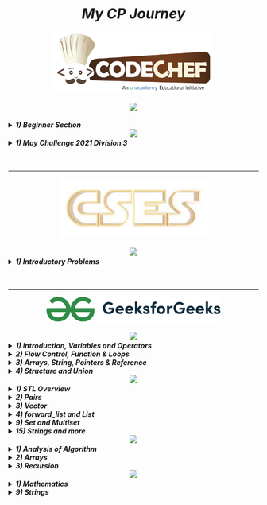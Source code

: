 <!-- Heading -->
<h1 align="center"><em><strong>My CP Journey</em></strong></h1>

<!--Codechef Logo  -->
<div align="center">
<img src=
"images/codechef.png" alt="Codechef logo" width="320px">
</div>
<br>

<!-- Practice Section -->
<div align="center">
<img src="https://img.shields.io/badge/Codechef-Practice-blue" height="30px">
</div>

<br>
<!-- Beginner Section -->
<details>
<summary><em><strong>1) Beginner Section</strong></em></summary>
<br>

|No|Problem Name|Source Code|
|--|------------|-----------|  
| 1 | [Pooja would like to withdraw X $US from an ATM. The cash machine will only accept the transaction if X is a multiple of 5, and Pooja's account balance has enough cash to perform the withdrawal transaction (including bank charges). For each successful withdrawal the bank charges 0.50 $US. Calculate Pooja's account balance after an attempted transaction.](https://www.codechef.com/problems/HS08TEST)| [C++ Code](https://github.com/IamBikramPurkait/My-CP-Journey/blob/main/Codechef/Beginner/atm.cpp)|
| 2 | [The purpose of this problem is to verify whether the method you are using to read input data is sufficiently fast to handle problems branded with the enormous Input/Output warning. You are expected to be able to process at least 2.5MB of input data per second at runtime.](https://www.codechef.com/problems/INTEST)| [C++ Code](https://github.com/IamBikramPurkait/My-CP-Journey/blob/main/Codechef/Beginner/enourmous_input_test.cpp)|
| 3 | [Two integers A and B are the inputs. Write a program to find GCD and LCM of A and B.](https://www.codechef.com/problems/FLOW016)| [C++ Code](https://github.com/IamBikramPurkait/My-CP-Journey/blob/main/Codechef/Beginner/gcd_lcm.cpp)|
| 4 | [Three numbers A, B and C are the inputs. Write a program to find second largest among them.](https://www.codechef.com/problems/FLOW017)| [C++ Code](https://github.com/IamBikramPurkait/My-CP-Journey/blob/main/Codechef/Beginner/second_largest.cpp)|
| 5 | [You are asked to calculate factorials of some small positive integers.](https://www.codechef.com/problems/FCTRL2)| [C++ Code](https://github.com/IamBikramPurkait/My-CP-Journey/blob/main/Codechef/Beginner/small_factorials.cpp)|
| 6 | [If Give an integer N . Write a program to obtain the sum of the first and last digits of this number.](https://www.codechef.com/problems/FLOW004)| [C++ Code](https://github.com/IamBikramPurkait/My-CP-Journey/blob/main/Codechef/Beginner/sum_of_first_and_last_digit.cpp)|
| 7 | [Kattapa, as you all know was one of the greatest warriors of his time. The kingdom of Maahishmati had never lost a battle under him (as army-chief), and the reason for that was their really powerful army, also called as Mahasena.Kattapa was known to be a very superstitious person. He believed that a soldier is "lucky" if the soldier is holding an even number of weapons, and "unlucky" otherwise. He considered the army as "READY FOR BATTLE" if the count of "lucky" soldiers is strictly greater than the count of "unlucky" soldiers, and "NOT READY" otherwise.Given the number of weapons each soldier is holding, your task is to determine whether the army formed by all these soldiers is "READY FOR BATTLE" or "NOT READY".](https://www.codechef.com/problems/AMR15A)| [C++ Code](https://github.com/IamBikramPurkait/My-CP-Journey/blob/main/Codechef/Beginner/mahasena.cpp)|
</details>



<!-- Contest Section -->
<div align="center">
<img src="https://img.shields.io/badge/Codechef-Contest-brightgreen" height="30px">
</div>

<!-- May Challenge 2021 Division 3 -->
<details>
<summary><em><strong>1) May Challenge 2021 Division 3</strong></em></summary>
<br>

|No|Problem Name|Source Code|
|--|------------|-----------|  
| 1 | [Suppose for a unit rise in temperature, the solubility of sugar in water increases by Bg100 mL.Chef does an experiment to check how much sugar (in g) he can dissolve given that he initially has 1 liter of water at X degrees and the solubility of sugar at this temperature is Ag100 mL. Also, Chef doesn't want to lose any water so he can increase the temperature to at most 100 degrees.Assuming no loss of water takes place during the process, find the maximum amount of sugar (in g) can be dissolved in 1 liter of water under the given conditions.](https://www.codechef.com/MAY21C/problems/SOLBLTY)| [C++ Code](https://github.com/IamBikramPurkait/My-CP-Journey/blob/main/Codechef/Contest/May%20Challenge%202021%20Div%203/SOLBLTY/SOLBLTY.cpp)|
| 2 | [It's a lockdown. You’re bored in your house and are playing golf in the hallway.The hallway has N+2 tiles numbered from 0 to N+1 from left to right. There is a hole on tile number x. You hit the ball standing on tile 0. When you hit the ball, it bounces at lengths of k, i.e. the tiles covered by it are 0,k,2k,…, and so on until the ball passes tile N+1.If the ball doesn't enter the hole in the first trial, you try again but this time standing on the tile N+1. When you hit the ball, it bounces at lengths of k, i.e. the tiles covered by it are (N+1),(N+1−k),(N+1−2k),…, and so on until the ball passes tile 0.Find if the ball will enter the hole, either in its forward journey or backward journey.Note: The input and output of this problem are large, so prefer using fast input/output methods.](https://www.codechef.com/MAY21C/problems/LKDNGOLF)| [C++ Code](https://github.com/IamBikramPurkait/My-CP-Journey/blob/main/Codechef/Contest/May%20Challenge%202021%20Div%203/LKDNGOLF/LKDNGOLF.cpp)|
| 3 | [For a given N, find the number of ways to choose an integer x from the range [0,2N−1] such that x⊕(x+1)=(x+2)⊕(x+3), where ⊕ denotes the bitwise XOR operator.Since the number of valid x can be large, output it modulo 109+7.](https://www.codechef.com/MAY21C/problems/XOREQUAL)| [C++ Code](https://github.com/IamBikramPurkait/My-CP-Journey/blob/main/Codechef/Contest/May%20Challenge%202021%20Div%203/XOREQUAL/XOREQUAL.cpp)|
| 4 | [Tic-tac-toe is a game played between two players on a 3×3 grid. In a turn, a player chooses an empty cell and places their symbol on the cell. The players take alternating turns, where the player with the first turn uses the symbol X and the other player uses the symbol O. The game continues until there is a row, column, or diagonal containing three of the same symbol (X or O), and the player with that token is declared the winner. Otherwise if every cell of the grid contains a symbol and nobody won, then the game ends and it is considered a draw.](https://www.codechef.com/MAY21C/problems/TCTCTOE)| [C++ Code](https://github.com/IamBikramPurkait/My-CP-Journey/blob/main/Codechef/Contest/May%20Challenge%202021%20Div%203/TCTCTOE/TCTCTOE.cpp)|
| 5 | [Given integers N and M, find the number of ordered pairs (a,b) such that 1≤a<b≤N and ((M mod a) mod b)=((M mod b) mod a).](https://www.codechef.com/MAY21C/problems/MODEQ)| [C++ Code](https://github.com/IamBikramPurkait/My-CP-Journey/blob/main/Codechef/Contest/May%20Challenge%202021%20Div%203/MODEQ/MODEQ.cpp)|
| 6 | [Zanka finds fun in everyday simple things. One fine day he got interested in a very trivial sequence. Given a natural number k, he considers the sequence Ai=k+i2 so that the terms arek+1,k+4,k+9,k+16,…Now to make things more interesting, he considers the gcd of consecutive terms in the sequence, then takes the sum of the first 2k values. More formally, he wants to compute∑i=12kgcd(Ai,Ai+1)Denote this sum by S. Zanka wants you to print the number S for each k.](https://www.codechef.com/MAY21C/problems/ISS)| [C++ Code](https://github.com/IamBikramPurkait/My-CP-Journey/blob/main/Codechef/Contest/May%20Challenge%202021%20Div%203/ISS/ISS.cpp)|
</details>

<br>
<br>

---

<!--CSES Logo  -->
<div align="center">
<img src=
"images/cses.png" alt="cses logo" width="300px" height="120px">
</div>
<br>

<!-- Practice Section -->
<div align="center">
<img src="https://img.shields.io/badge/CSES-Practice-red" height="30px">
</div>

<!-- Introductory Problems -->
<details>
<summary><em><strong>1) Introductory Problems</strong></em></summary>
<br>

|No|Problem Name|Source Code|
|--|------------|-----------|  
| 1 | [You are given all numbers between 1,2,…,n except one. Your task is to find the missing number.](https://cses.fi/problemset/task/1083)| [C++ Code](https://github.com/IamBikramPurkait/My-CP-Journey/blob/main/CSES/Introductory%20Problems/missing_number.cpp)|
</details>


<br>
<br>

---

<!--GFG Logo  -->
<div align="center">
<img src=
"images/gfg.png" alt="GeeksforGeeks logo" width="350px">
</div>
<br>

<!-- C++ Basic Section -->
<div align="center">
<img src="https://img.shields.io/badge/C%2B%2B-Basic-blue" height="30px">
</div>

<!-- Topic - 1 -->
<details>
<summary><em><strong>1) Introduction, Variables and Operators</strong></em></summary>
<br>

|No|Problem Name|Source Code|
|--|------------|-----------|  
| 1 | [When learning a new language, we first learn to output some message. Here, we'll start with the famous Hello World message. Now, here you are given a function to complete. Don't worry about the ins and outs of functions, just add the command (cout<<"Hello World") to print Hello World.](https://practice.geeksforgeeks.org/problems/start-coding/1)| [C++ Code](https://github.com/IamBikramPurkait/My-CP-Journey/blob/main/GFG/C%2B%2B%20BASIC/1%20-%20Introduction%2C%20Variables%20and%20Operators/Start_Coding.cpp)|
| 2 | [You are familiar with producing output using C++/C. In this task, you'll be required to write three messages in three separate lines. Write Geeks for Geeks. But wait a minute!! You need to write each word of it in a separate line.](https://practice.geeksforgeeks.org/problems/the-new-line/1) | [C++ Code](https://github.com/IamBikramPurkait/My-CP-Journey/blob/main/GFG/C%2B%2B%20BASIC/1%20-%20Introduction%2C%20Variables%20and%20Operators/The_new_line.cpp) |  
| 3 | [Comments are very useful in any language to tell a user what is the task of any function or operation. The comments are neglected by the compiler, so whatever you write in the comments won't have any effect on the working of a code. In C/C++, comments can be written as mentioned below:/*This is a comment*/ //This is also a comment](https://practice.geeksforgeeks.org/problems/learn-to-comment/1) | [C++ Code](https://github.com/IamBikramPurkait/My-CP-Journey/blob/main/GFG/C%2B%2B%20BASIC/1%20-%20Introduction%2C%20Variables%20and%20Operators/learn_new_comment.cpp) | 
| 4 | [Working with Data Types is very important in the programming world. Here, we will learn to manipulate the basic data types in CPP.You will be given four different variables of different data types: a (int), b (float), c (double), l (long long), d (string). Your task is to do step-wise operations as given below:1. Divide b by c.2. Divide b by a.3. Divide c by a (cast to int).4. Add result of step 3 with l.5. Print the given string, and the 4th (0-based indexing) character of the string both separated by a space.](https://practice.geeksforgeeks.org/problems/data-types/1) | [C++ Code](https://github.com/IamBikramPurkait/My-CP-Journey/blob/main/GFG/C%2B%2B%20BASIC/1%20-%20Introduction%2C%20Variables%20and%20Operators/datatypes.cpp) | 
| 5 | [There are times when your answer is a floating point that contains undesired amount of digits after decimal. Here, we'll learn how to get a precise answer out of a floating number. You are given two floating numbers a and b. You need to output a/b and decimal precision of a/b upto 3 places after the decimal point.Note: You may use setprecision and fixed.](https://practice.geeksforgeeks.org/problems/learning-to-be-precise/1) | [C++ Code](https://github.com/IamBikramPurkait/My-CP-Journey/blob/main/GFG/C%2B%2B%20BASIC/1%20-%20Introduction%2C%20Variables%20and%20Operators/learning_to_be_precise.cpp) | 
| 6 | [Macro is one of the most important part of CPP preprocessors. It allows us to define variables and functions and it basically works by substituting the value or function during the preprocessing stage of code conversion(High level to Low level). So, let's dive into preprocessors!You are given two inputs: a(integer),and b(integer). You need to print a * b .](https://practice.geeksforgeeks.org/problems/learning-macros/1) | [C++ Code](https://github.com/IamBikramPurkait/My-CP-Journey/blob/main/GFG/C%2B%2B%20BASIC/1%20-%20Introduction%2C%20Variables%20and%20Operators/learning_macros.cpp) | 
| 7 | [Given two numbers a and b, you need to swap their values so a holds the value of b and b holds the value of a.](https://practice.geeksforgeeks.org/problems/swap-the-numbers/0/?track=cip-intro-var-operators&batchId=238) | [C++ Code](https://github.com/IamBikramPurkait/My-CP-Journey/blob/main/GFG/C%2B%2B%20BASIC/1%20-%20Introduction%2C%20Variables%20and%20Operators/swap_the_numbers.cpp) | 
| 8 | [Given a double value d, typecast it to an integer value.](https://practice.geeksforgeeks.org/problems/type-conversion/0/?track=cip-intro-var-operators&batchId=238) | [C++ Code](https://github.com/IamBikramPurkait/My-CP-Journey/blob/main/GFG/C%2B%2B%20BASIC/1%20-%20Introduction%2C%20Variables%20and%20Operators/type_conversion.cpp) | 
| 9 | [Given a variable value  return the size of the variable. It can be of any data type like int, float, char, double, etc.](https://practice.geeksforgeeks.org/problems/315289330d2c89ab5d2430c9f2434a8b9ae13ab0/0/?track=cip-intro-var-operators&batchId=238) | [C++ Code](https://github.com/IamBikramPurkait/My-CP-Journey/blob/main/GFG/C%2B%2B%20BASIC/1%20-%20Introduction%2C%20Variables%20and%20Operators/return_size.cpp) | 
| 10 | [Given 2 integers a and b. Find the value of a/b, where b is not equal to zero. After computation the answer should be in double format with precised value.](https://practice.geeksforgeeks.org/problems/db4b6dd5adab4810359001fffaf0fdc2587cf060/0/?track=cip-intro-var-operators&batchId=238) | [C++ Code](https://github.com/IamBikramPurkait/My-CP-Journey/blob/main/GFG/C%2B%2B%20BASIC/1%20-%20Introduction%2C%20Variables%20and%20Operators/compute_abyb.cpp) | 
| 11 | [You are given a function utility() which prints count  every time it is called. The function will be called by the driver's code n times.](https://practice.geeksforgeeks.org/problems/de776bf8c9c130169a8d66c890dbf145db364586/0/?track=cip-intro-var-operators&batchId=238) | [C++ Code](https://github.com/IamBikramPurkait/My-CP-Journey/blob/main/GFG/C%2B%2B%20BASIC/1%20-%20Introduction%2C%20Variables%20and%20Operators/kth_call.cpp) | 
| 12 | [You just have to initialize a global variable g having int type and value as 10.You are given with complete functions getter() and setter(int x) for the variable g. getter() will return the value of g and setter(x) will set the value of g as x. Functions will be called by the driver's code, it will set the value of g as 10 and will print the value through getter().](https://practice.geeksforgeeks.org/problems/b43c84131f1f6af6b54f470d3f925a2f5976f68e/0/?track=cip-intro-var-operators&batchId=238) | [C++ Code](https://github.com/IamBikramPurkait/My-CP-Journey/blob/main/GFG/C%2B%2B%20BASIC/1%20-%20Introduction%2C%20Variables%20and%20Operators/global_variable.cpp) | 
| 13 | [Recommended to solve it after completing Function track.Given 2 numeric values a and b, they can be of any datatype like int, long, double, etc. Find the value of (a + b). After computation the answer will have the data type as a and b.](https://practice.geeksforgeeks.org/problems/a4de51c3f1ec770de022d909165358dee30fe64e/0/?track=cip-intro-var-operators&batchId=238) | [C++ Code](https://github.com/IamBikramPurkait/My-CP-Journey/blob/main/GFG/C%2B%2B%20BASIC/1%20-%20Introduction%2C%20Variables%20and%20Operators/add_auto_keyword.cpp) | 
| 14 | [Given one variable a, it can be of any datatype like int, long, double, etc. You have been given a fun() function with variable 'a' as parameter. You have to print its type id name.](https://practice.geeksforgeeks.org/problems/c0a681a2f4f9d06ed164a38cf736ccbc84fff983/0/?track=cip-intro-var-operators&batchId=238) | [C++ Code](https://github.com/IamBikramPurkait/My-CP-Journey/blob/main/GFG/C%2B%2B%20BASIC/1%20-%20Introduction%2C%20Variables%20and%20Operators/type_inference.cpp) | 
| 15 | [Given an integer, you need to input it. The integer will then be printed after adding 10.](https://practice.geeksforgeeks.org/problems/input-integer/0/?track=cip-intro-var-operators&batchId=238) | [C++ Code](https://github.com/IamBikramPurkait/My-CP-Journey/blob/main/GFG/C%2B%2B%20BASIC/1%20-%20Introduction%2C%20Variables%20and%20Operators/input_integer.cpp) | 
| 16 | [Given two inputs that are store in variables a and b, you need to print a and b in a single line with a space separating them.](https://practice.geeksforgeeks.org/problems/print-with-space/0/?track=cip-intro-var-operators&batchId=238) | [C++ Code](https://github.com/IamBikramPurkait/My-CP-Journey/blob/main/GFG/C%2B%2B%20BASIC/1%20-%20Introduction%2C%20Variables%20and%20Operators/print_with_space.cpp) | 
| 17 | [You are given a print() function that should output one statement as "GeeksForGeeks". The statement should be with double quotes as shown.](https://practice.geeksforgeeks.org/problems/ac2a004501fccf140263abb898908d25ae64c078/0/?track=cip-intro-var-operators&batchId=238) | [C++ Code](https://github.com/IamBikramPurkait/My-CP-Journey/blob/main/GFG/C%2B%2B%20BASIC/1%20-%20Introduction%2C%20Variables%20and%20Operators/print_gfg.cpp) | 
| 18 | [You are given a utility() function with a as parameter which is of bool type. Complete the function and print actual boolean value, i.e., true or false.](https://practice.geeksforgeeks.org/problems/c86369dd566ed0637679f33bfd506b375e85e369/0/?track=cip-intro-var-operators&batchId=238) | [C++ Code](https://github.com/IamBikramPurkait/My-CP-Journey/blob/main/GFG/C%2B%2B%20BASIC/1%20-%20Introduction%2C%20Variables%20and%20Operators/print_boolean_value.cpp) | 
| 19 | [You are given a decTohex() function with number a as parameter. Complete the function and print hexadecimal value of 'a'.](https://practice.geeksforgeeks.org/problems/convert-to-hexadecimal/0/?track=cip-intro-var-operators&batchId=238) | [C++ Code](https://github.com/IamBikramPurkait/My-CP-Journey/blob/main/GFG/C%2B%2B%20BASIC/1%20-%20Introduction%2C%20Variables%20and%20Operators/convert_to_hexadecimal.cpp) | 
| 20 | [There are times when your answer is a double data type and you want to show the same in scientific format. Here, we have to get a scientific format answer out of a double data type. You are given one number a. You need to output its sceintific format upto 4 precision.](https://practice.geeksforgeeks.org/problems/7ba8f524809a4015ac654d98aa0cb22ef8d27098/0/?track=cip-intro-var-operators&batchId=238) | [C++ Code](https://github.com/IamBikramPurkait/My-CP-Journey/blob/main/GFG/C%2B%2B%20BASIC/1%20-%20Introduction%2C%20Variables%20and%20Operators/scientific_format.cpp) | 
| 21 | [You are given two integer variables x and y. You need to perform the following operations:p = x+y : Additionq = x-y : Subtractionr = x*y :Multiplications = x/y : Float Divisiont = x//y : Int Divisionu = x%y : Modulov = x**y : Power](https://practice.geeksforgeeks.org/problems/arithmetic-operators/0/?track=cip-intro-var-operators&batchId=238) | [C++ Code](https://practice.geeksforgeeks.org/problems/arithmetic-operators/0/?track=cip-intro-var-operators&batchId=238) | 
| 22 | [Given an integer N find the sum of the first N natural number.](https://practice.geeksforgeeks.org/problems/sum-of-n-number/0/?track=cip-intro-var-operators&batchId=238) | [C++ Code](https://github.com/IamBikramPurkait/My-CP-Journey/blob/main/GFG/C%2B%2B%20BASIC/1%20-%20Introduction%2C%20Variables%20and%20Operators/sum_of_n_numbers.cpp) | 
| 23 | [Given two positive integers a and b. Your task is to perform right shift bitwise operation on it as given below:Do a>>b.](https://practice.geeksforgeeks.org/problems/bitwise-right-shift/0/?track=cip-intro-var-operators&batchId=238) | [C++ Code](https://github.com/IamBikramPurkait/My-CP-Journey/blob/main/GFG/C%2B%2B%20BASIC/1%20-%20Introduction%2C%20Variables%20and%20Operators/bitwise_right_shift.cpp) | 
| 24 | [Given an integer N. Write a program to find last digit of the number.](https://practice.geeksforgeeks.org/problems/last-digit-of-a-number/0/?track=cip-intro-var-operators&batchId=238) | [C++ Code](https://github.com/IamBikramPurkait/My-CP-Journey/blob/main/GFG/C%2B%2B%20BASIC/1%20-%20Introduction%2C%20Variables%20and%20Operators/last_digit_of_a_number.cpp) | 
| 25 | [Given three integer, a,d and n. Where a is the first term, d is the common difference of an A.P.  Calculate the nth term of A.P.  The nth term is given by an = a + (n-1)d](https://practice.geeksforgeeks.org/problems/ap-term/0/?track=cip-intro-var-operators&batchId=238) | [C++ Code](https://github.com/IamBikramPurkait/My-CP-Journey/blob/main/GFG/C%2B%2B%20BASIC/1%20-%20Introduction%2C%20Variables%20and%20Operators/AP_term.cpp) | 
</details>


<!-- Topic - 2 -->
<details>
<summary><em><strong>2) Flow Control, Function & Loops</em></strong></summary>
<br>

|No|Problem Name|Source Code|
|--|-----------|-----------|  
| 1 | [Given an integer N. Your task is to check if the integer is greater than, less than or equal to 5.If the integer is greater than 5, then print "Greater than 5" (without quotes).If the integer is less than 5, then print "Less than 5".If the integer is equal to 5, then print "Equal to 5".](https://practice.geeksforgeeks.org/problems/c-if-else-decision-making4138/1)| [C++ Code](https://github.com/IamBikramPurkait/My-CP-Journey/blob/main/GFG/C%2B%2B%20BASIC/2%20-%20%20Flow%20Control%2C%20Function%20%26%20Loops/if_else.cpp)|
| 2 | [For an input year N, find whether the year is a leap or not. ](https://practice.geeksforgeeks.org/problems/leap-year0943/1)| [C++ Code](https://github.com/IamBikramPurkait/My-CP-Journey/blob/main/GFG/C%2B%2B%20BASIC/2%20-%20%20Flow%20Control%2C%20Function%20%26%20Loops/leapyear.cpp)|
| 3 | [Given a number, you have to use switch statement to print "One" (without quotes) if the given number is equal to 1 else print "Not One"(without quotes).](https://practice.geeksforgeeks.org/problems/switch-statement/0/?track=cip-flow-function-loop&batchId=238)| [C++ Code](https://github.com/IamBikramPurkait/My-CP-Journey/blob/main/GFG/C%2B%2B%20BASIC/2%20-%20%20Flow%20Control%2C%20Function%20%26%20Loops/switch_statement.cpp)|
| 4 | [Given a number, represents number of apples in a bag. You and your friend are playing a game. Both of you are picking one apple turn wise from the bag. It is given that first attempt is always by you. The person picking the last apple will be the winner. Find out the winner if the quantity of apples is given to you as a number.If you will win: Print "You" (without quotes)If your friend will win: Print "Friend" (without quotes)](https://practice.geeksforgeeks.org/problems/even-odd-game/0/?track=cip-flow-function-loop&batchId=238)| [C++ Code](https://github.com/IamBikramPurkait/My-CP-Journey/blob/main/GFG/C%2B%2B%20BASIC/2%20-%20%20Flow%20Control%2C%20Function%20%26%20Loops/even_odd_game.cpp)|
| 5 | [Given 3 numbers A, B and C. Find the greatest number among them.](https://practice.geeksforgeeks.org/problems/greatest-of-three-numbers2520/1)| [C++ Code](https://github.com/IamBikramPurkait/My-CP-Journey/blob/main/GFG/C%2B%2B%20BASIC/2%20-%20%20Flow%20Control%2C%20Function%20%26%20Loops/greatest_of_three_numbers.cpp)|
| 6 | [Given two numbers a and b; you need to perform basic mathematical operation on them. You will be provided an integer named as operator.If operator equals to 1 add a and b, then print the result.If operator equals to 2 subtract b from a, then print the result.If operator equals to 3 multiply a and b, then print the result.If operator equals to any another number, print "Invalid Input"(without quotes).](https://practice.geeksforgeeks.org/problems/calculator/0/?track=cip-flow-function-loop&batchId=238)| [C++ Code](https://github.com/IamBikramPurkait/My-CP-Journey/blob/main/GFG/C%2B%2B%20BASIC/2%20-%20%20Flow%20Control%2C%20Function%20%26%20Loops/calculator.cpp)|
| 7 | [You are given a number n. You need to find nth Fibonacci number.F(n)=F(n-1)+F(n-2); where F(1)=1 and F(2)=1](https://practice.geeksforgeeks.org/problems/fibonacci-using-recursion/0/?track=cip-flow-function-loop&batchId=238)| [C++ Code](https://github.com/IamBikramPurkait/My-CP-Journey/blob/main/GFG/C%2B%2B%20BASIC/2%20-%20%20Flow%20Control%2C%20Function%20%26%20Loops/fibbonacci_using_recursion.cpp)|
| 8 | [You have to find exact volume of some objects just by knowing the some of their dimensions. Here we will find volume of a cube and a rectangular box by completing the given functions.](https://practice.geeksforgeeks.org/problems/1dc3a6ff68b90b33383d1d91e255b7a171eab092/0/?track=cip-flow-function-loop&batchId=238)| [C++ Code](https://github.com/IamBikramPurkait/My-CP-Journey/blob/main/GFG/C%2B%2B%20BASIC/2%20-%20%20Flow%20Control%2C%20Function%20%26%20Loops/find_volume.cpp)|
| 9 | [You have to generate a single sum() function which can take two, three or four parameters and will return sum of all the numbers. Suppose if we are given with 2 integer values a and b we have to return (a+b), if given 3 integer values a, b and c we have to return (a+b+c) and similarly for 4 numeric values (a+b+c+d). Function call will be like this:If 2 integers : sum(a, b);If 3 integers : sum(a, b, c);If 4 integers : sum(a, b, c, d); ](https://practice.geeksforgeeks.org/problems/1629703dd82d0d2898f59a1d467238a94929f620/0/?track=cip-flow-function-loop&batchId=238)| [C++ Code](https://github.com/IamBikramPurkait/My-CP-Journey/blob/main/GFG/C%2B%2B%20BASIC/2%20-%20%20Flow%20Control%2C%20Function%20%26%20Loops/sum_default_arguments.cpp)|
| 10 | [Given a number N, find the first digit of the number.](https://practice.geeksforgeeks.org/problems/first-digit-of-a-number/0/?track=cip-flow-function-loop&batchId=238)| [C++ Code](https://github.com/IamBikramPurkait/My-CP-Journey/blob/main/GFG/C%2B%2B%20BASIC/2%20-%20%20Flow%20Control%2C%20Function%20%26%20Loops/first_digit_of_number.cpp)|
| 11 | [Given a number N find the prime factorization of the number.](https://practice.geeksforgeeks.org/problems/prime-factorization/0/?track=cip-flow-function-loop&batchId=238)| [C++ Code](https://github.com/IamBikramPurkait/My-CP-Journey/blob/main/GFG/C%2B%2B%20BASIC/2%20-%20%20Flow%20Control%2C%20Function%20%26%20Loops/prime_factorization.cpp)|
| 12 | [Given a positive integer, N. Find the factorial of N.](https://practice.geeksforgeeks.org/problems/factorial5739/1)| [C++ Code](https://github.com/IamBikramPurkait/My-CP-Journey/blob/main/GFG/C%2B%2B%20BASIC/2%20-%20%20Flow%20Control%2C%20Function%20%26%20Loops/factorial.cpp)|
| 13 | [You are given a String S, you need to print its characters at even indices(index starts at 0).](https://practice.geeksforgeeks.org/problems/for-loop-2/0/?track=cip-flow-function-loop&batchId=238)| [C++ Code](https://github.com/IamBikramPurkait/My-CP-Journey/blob/main/GFG/C%2B%2B%20BASIC/2%20-%20%20Flow%20Control%2C%20Function%20%26%20Loops/forloop_2.cpp)|
| 14 | [What do you do when you need to execute certain statements more than once? You put them in a loop. Loops are very powerful. Majority of coding questions need loops to work. You can't even input testcases without loops!Here, we will use for loop and check if the given number n is prime or not.Note: A number is prime if it's divisible by itself and 1. Also, 1 is not prime.](https://practice.geeksforgeeks.org/problems/for-loop-primechecl/1)| [C++ Code](https://github.com/IamBikramPurkait/My-CP-Journey/blob/main/GFG/C%2B%2B%20BASIC/2%20-%20%20Flow%20Control%2C%20Function%20%26%20Loops/forloop_prime_check.cpp)|
| 15 | [While loop is another loop like for loop but unlike for loop it only checks for one condition.Here, we will use while loop and print a number n's table in reverse order.](https://practice.geeksforgeeks.org/problems/while-loop-printtable/1)| [C++ Code](https://github.com/IamBikramPurkait/My-CP-Journey/blob/main/GFG/C%2B%2B%20BASIC/2%20-%20%20Flow%20Control%2C%20Function%20%26%20Loops/while_loop_print_table.cpp)|
| 16 | [Given two number n1 and n2, n1 > n2. Find the differences between mathematical tables of n1 and n2.](https://practice.geeksforgeeks.org/problems/table-difference/0/?track=cip-flow-function-loop&batchId=238)| [C++ Code](https://github.com/IamBikramPurkait/My-CP-Journey/blob/main/GFG/C%2B%2B%20BASIC/2%20-%20%20Flow%20Control%2C%20Function%20%26%20Loops/table_difference.cpp)|
| 17 | [Given a number N. Count the number of digits in N which evenly divides N.](https://practice.geeksforgeeks.org/problems/count-digits/0)| [C++ Code](https://github.com/IamBikramPurkait/My-CP-Journey/blob/main/GFG/C%2B%2B%20BASIC/2%20-%20%20Flow%20Control%2C%20Function%20%26%20Loops/count_digits.cpp)|
| 18 | [Given an integer s. Write a program to print the Right angle triangle wall. The length of perpendicular and base is s.](https://practice.geeksforgeeks.org/problems/right-angle-triangle-1605685807/0/?track=cip-flow-function-loop&batchId=238)| [C++ Code](https://github.com/IamBikramPurkait/My-CP-Journey/blob/main/GFG/C%2B%2B%20BASIC/2%20-%20%20Flow%20Control%2C%20Function%20%26%20Loops/right_angle_triangle.cpp)|
| 19 | [Given an integer N. Write a program to print all the divisors of N.](https://practice.geeksforgeeks.org/problems/divisor/0/?track=cip-flow-function-loop&batchId=238)| [C++ Code](https://github.com/IamBikramPurkait/My-CP-Journey/blob/main/GFG/C%2B%2B%20BASIC/2%20-%20%20Flow%20Control%2C%20Function%20%26%20Loops/divisor.cpp)|
| 20 | [Given an integer n check if n is prime or not.A prime number is a number that is divisible by 1 and itself only.](https://practice.geeksforgeeks.org/problems/check-prime/0/?track=cip-flow-function-loop&batchId=238)| [C++ Code](https://github.com/IamBikramPurkait/My-CP-Journey/blob/main/GFG/C%2B%2B%20BASIC/2%20-%20%20Flow%20Control%2C%20Function%20%26%20Loops/check_prime.cpp)|
| 21 | [Given an integer n. Write a program to find the prime number next to n.](https://www.geeksforgeeks.org/program-to-find-the-next-prime-number/)| [C++ Code](https://github.com/IamBikramPurkait/My-CP-Journey/blob/main/GFG/C%2B%2B%20BASIC/2%20-%20%20Flow%20Control%2C%20Function%20%26%20Loops/next_prime_number.cpp)|
| 22 | [Given two numbers A and B. The task is to find the GCD of  A and B.The GCD of two numbers is the largest number that can divide both A and B perfectly.](https://practice.geeksforgeeks.org/problems/gcd/0/?track=cip-flow-function-loop&batchId=238)| [C++ Code](https://github.com/IamBikramPurkait/My-CP-Journey/blob/main/GFG/C%2B%2B%20BASIC/2%20-%20%20Flow%20Control%2C%20Function%20%26%20Loops/gcd.cpp)|
| 23 | [Given two numbers a and b. The task is to find out their LCM.](https://practice.geeksforgeeks.org/problems/lcm/0/?track=cip-flow-function-loop&batchId=238)| [C++ Code](https://github.com/IamBikramPurkait/My-CP-Journey/blob/main/GFG/C%2B%2B%20BASIC/2%20-%20%20Flow%20Control%2C%20Function%20%26%20Loops/lcm.cpp)|
</details>


<!-- Topic - 3 -->
<details>
<summary><em><strong>3) Arrays, String, Pointers & Reference</em></strong></summary>
<br>

|No|Problem Name|Source Code|
|--|------------|-----------|  
| 1 | [You are given an array that contains integers. You need to print the elements of the array with in reverse order with a space between them.](https://practice.geeksforgeeks.org/problems/array-traversal-reverse/1/?track=cip-array-string-pointer-reference&batchId=238)| [C++ Code](https://github.com/IamBikramPurkait/My-CP-Journey/blob/main/GFG/C%2B%2B%20BASIC/3%20-%20%20Arrays%2C%20String%2C%20Pointers%20%26%20Reference/array_traversal_reverse.cpp)|
| 2 | [Given an integer array arr of size n, you need to sum the elements of arr.](https://practice.geeksforgeeks.org/problems/sum-of-array-elements2502/1)| [C++ Code](https://github.com/IamBikramPurkait/My-CP-Journey/blob/main/GFG/C%2B%2B%20BASIC/3%20-%20%20Arrays%2C%20String%2C%20Pointers%20%26%20Reference/sum_all_array_elements.cpp)|
| 3 | [Given an array A[] of N elements. The task is to count number of even and odd elements in the array.](https://practice.geeksforgeeks.org/problems/count-odd-even/1)| [C++ Code](https://github.com/IamBikramPurkait/My-CP-Journey/blob/main/GFG/C%2B%2B%20BASIC/3%20-%20%20Arrays%2C%20String%2C%20Pointers%20%26%20Reference/count_odd_even.cpp)|
| 4 | [Insertion is a basic but frequently used operation. Arrays in most languages cannnot be dynamically shrinked or expanded. Here, we will work with such arrays and try to insert an element at some index.You are given an array arr(0-based index). The size of the array is given by sizeOfArray. You need to insert an element at given index and print the modified array.](https://practice.geeksforgeeks.org/problems/array-insert-at-index/0/?track=cip-array-string-pointer-reference&batchId=238)| [C++ Code](https://github.com/IamBikramPurkait/My-CP-Journey/blob/main/GFG/C%2B%2B%20BASIC/3%20-%20%20Arrays%2C%20String%2C%20Pointers%20%26%20Reference/array_insert_at_index.cpp)|
| 5 | [You are given an array that contains integers. You need to decrement each element of the array by 1 and return the array.](https://practice.geeksforgeeks.org/problems/decrement-array-values/0/?track=cip-array-string-pointer-reference&batchId=238)| [C++ Code](https://github.com/IamBikramPurkait/My-CP-Journey/blob/main/GFG/C%2B%2B%20BASIC/3%20-%20%20Arrays%2C%20String%2C%20Pointers%20%26%20Reference/decrement_array_values.cpp)|
| 6 | [Given an array arr[] of size N, check if it is sorted in non-decreasing order or not. ](https://practice.geeksforgeeks.org/problems/check-if-an-array-is-sorted0701/0/?track=cip-array-string-pointer-reference&batchId=238)| [C++ Code](https://github.com/IamBikramPurkait/My-CP-Journey/blob/main/GFG/C%2B%2B%20BASIC/3%20-%20%20Arrays%2C%20String%2C%20Pointers%20%26%20Reference/check_if_array_is_sorted.cpp)|
| 7 | [Given an array of size N consisting of only 0's and 1's. The array is sorted in such a manner that all the 1's are placed first and then they are followed by all the 0's. Find the count of all the 0's.](https://practice.geeksforgeeks.org/problems/count-the-zeros2550/0/?track=cip-array-string-pointer-reference&batchId=238)| [C++ Code](https://github.com/IamBikramPurkait/My-CP-Journey/blob/main/GFG/C%2B%2B%20BASIC/3%20-%20%20Arrays%2C%20String%2C%20Pointers%20%26%20Reference/count_the_zeros.cpp)|
| 8 | [Given an array a[], find the size of the array.](https://practice.geeksforgeeks.org/problems/size-of-an-array/0/?track=cip-array-string-pointer-reference&batchId=238)| [C++ Code](https://github.com/IamBikramPurkait/My-CP-Journey/blob/main/GFG/C%2B%2B%20BASIC/3%20-%20%20Arrays%2C%20String%2C%20Pointers%20%26%20Reference/size_of_an_array.cpp)|
| 9 | [Insertion is a basic but frequently used operation. Arrays in most languages cannnot be dynamically shrinked or expanded. Here, we will work with such arrays and try to insert an element at some index.You are given an array arr(0-based index). The size of the array is given by sizeOfArray. You need to insert an element at given index and print the modified array.](https://practice.geeksforgeeks.org/problems/array-insert-at-index/0/?track=cip-array-string-pointer-reference&batchId=238)| [C++ Code](https://github.com/IamBikramPurkait/My-CP-Journey/blob/main/GFG/C%2B%2B%20BASIC/3%20-%20%20Arrays%2C%20String%2C%20Pointers%20%26%20Reference/array_insert_at_index.cpp)|
| 10 | [You are given an array that contains integers. You need to decrement each element of the array by 1 and return the array.](https://practice.geeksforgeeks.org/problems/decrement-array-values/0/?track=cip-array-string-pointer-reference&batchId=238)| [C++ Code](https://github.com/IamBikramPurkait/My-CP-Journey/blob/main/GFG/C%2B%2B%20BASIC/3%20-%20%20Arrays%2C%20String%2C%20Pointers%20%26%20Reference/decrement_array_values.cpp)|
| 11 | [Given an array arr[] of size N of positive integers which may have duplicates. The task is to find the maximum and second maximum from the array, and both of them should be distinct, so If no second max exists, then the second max will be -1.](https://www.geeksforgeeks.org/find-second-largest-element-array/)| [C++ Code](https://www.geeksforgeeks.org/find-second-largest-element-array/)|
| 12 | [Given an integer array and another integer element. The task is to find if the given element is present in array or not.](https://practice.geeksforgeeks.org/problems/search-an-element-in-an-array-1587115621/0/?track=cip-array-string-pointer-reference&batchId=238)| [C++ Code](https://github.com/IamBikramPurkait/My-CP-Journey/blob/main/GFG/C%2B%2B%20BASIC/3%20-%20%20Arrays%2C%20String%2C%20Pointers%20%26%20Reference/search_of_an_element_in_an_array.cpp)|
| 13 | [This Module is all about pointers and how they can be cleverly employed to solve typical CPP problems.Given two integers A and B. The task is to swap two numbers. Swapping here means to interchange the values of A and B.](https://practice.geeksforgeeks.org/problems/magic-in-cpp/1)| [C++ Code](https://github.com/IamBikramPurkait/My-CP-Journey/blob/main/GFG/C%2B%2B%20BASIC/3%20-%20%20Arrays%2C%20String%2C%20Pointers%20%26%20Reference/magic_in_cpp.cpp)|
| 14 | [Given a variable 'a', the task is to make a function updateVar() which will increment the value of the variable by 10. The function should not return anything.](https://practice.geeksforgeeks.org/problems/incrementing-a-variable/0/?track=cip-array-string-pointer-reference&batchId=238)| [C++ Code](https://github.com/IamBikramPurkait/My-CP-Journey/blob/main/GFG/C%2B%2B%20BASIC/3%20-%20%20Arrays%2C%20String%2C%20Pointers%20%26%20Reference/increment_a_variable.cpp)|
| 15 | [Given a variable 'a', we will print the variable through its address.](https://practice.geeksforgeeks.org/problems/address-operator/0/?track=cip-array-string-pointer-reference&batchId=238)| [C++ Code](https://github.com/IamBikramPurkait/My-CP-Journey/blob/main/GFG/C%2B%2B%20BASIC/3%20-%20%20Arrays%2C%20String%2C%20Pointers%20%26%20Reference/address_operator.cpp)|
| 16 | [Rahul loves to play with numbers, he challenges his friend Ankush with a problem related to numbers in which he has to first reverse the order of two digits and then swap them. Let us take the two digits as a and b.](https://practice.geeksforgeeks.org/problems/c-call-by-reference/1)| [C++ Code](https://github.com/IamBikramPurkait/My-CP-Journey/blob/main/GFG/C%2B%2B%20BASIC/3%20-%20%20Arrays%2C%20String%2C%20Pointers%20%26%20Reference/c%2B%2B_call_by_reference.cpp)|
| 17 | [You are given a string s. You need to find the length of the string.](https://practice.geeksforgeeks.org/problems/length-of-string/0/?track=cip-array-string-pointer-reference&batchId=238)| [C++ Code](https://github.com/IamBikramPurkait/My-CP-Journey/blob/main/GFG/C%2B%2B%20BASIC/3%20-%20%20Arrays%2C%20String%2C%20Pointers%20%26%20Reference/length_of_a_string.cpp)|
| 18 | [Your task is to implement the function strstr. The function takes two strings as arguments (s,x) and  locates the occurrence of the string x in the string s. The function returns and integer denoting the first occurrence of the string x in s (0 based indexing).](https://practice.geeksforgeeks.org/problems/implement-strstr/1)| [C++ Code](https://github.com/IamBikramPurkait/My-CP-Journey/blob/main/GFG/C%2B%2B%20BASIC/3%20-%20%20Arrays%2C%20String%2C%20Pointers%20%26%20Reference/implement_strstr.cpp)|
| 19 | [You are given a string s. You need to reverse the string.](https://practice.geeksforgeeks.org/problems/reverse-a-string/0/?track=cip-array-string-pointer-reference&batchId=238)| [C++ Code](https://github.com/IamBikramPurkait/My-CP-Journey/blob/main/GFG/C%2B%2B%20BASIC/3%20-%20%20Arrays%2C%20String%2C%20Pointers%20%26%20Reference/reverse_a_string.cpp)|
| 20 | [Given a string S and two integers L and R. Print the characters in the range L to R of the string.NOTE: Assume zero based indexing.](https://practice.geeksforgeeks.org/problems/cpp-substring/0/?track=cip-array-string-pointer-reference&batchId=238)| [C++ Code](https://github.com/IamBikramPurkait/My-CP-Journey/blob/main/GFG/C%2B%2B%20BASIC/3%20-%20%20Arrays%2C%20String%2C%20Pointers%20%26%20Reference/cpp_substring.cpp)|
| 21 | [There are many times when we need to take input of a string that contains multiple words.Here, we will learn how to take input of a string that comprises of multiple words. Your task is to take input of string with multiple words.](https://practice.geeksforgeeks.org/problems/e2f92ca1f6427886951acd157ccba47dfa0711f0/0/?track=cip-array-string-pointer-reference&batchId=238)| [C++ Code](https://github.com/IamBikramPurkait/My-CP-Journey/blob/main/GFG/C%2B%2B%20BASIC/3%20-%20%20Arrays%2C%20String%2C%20Pointers%20%26%20Reference/getline_1.cpp)|
| 22 | [You are given with a string that is in email format. Here, you have to take input of a string till the '@' character.](https://practice.geeksforgeeks.org/problems/763a4baf3538a10a744dbc550c722185edfc0b53/0/?track=cip-array-string-pointer-reference&batchId=238)| [C++ Code](https://github.com/IamBikramPurkait/My-CP-Journey/blob/main/GFG/C%2B%2B%20BASIC/3%20-%20%20Arrays%2C%20String%2C%20Pointers%20%26%20Reference/getline_2.cpp)|
| 23 | [Given two char c1 and c2.  you need to print all the alphabet starting from c1 to c2 in a single line.](https://www.geeksforgeeks.org/program-to-print-alphabets-from-a-to-z-using-loop/)| [C++ Code](https://github.com/IamBikramPurkait/My-CP-Journey/blob/main/GFG/C%2B%2B%20BASIC/3%20-%20%20Arrays%2C%20String%2C%20Pointers%20%26%20Reference/print_alpbhabets.cpp)|
| 24 | [You are given a string s consisting of multiple words. You need to count the total words in the string. Words are separated by a single space.](https://practice.geeksforgeeks.org/problems/count-words-in-string/0/?track=cip-array-string-pointer-reference&batchId=238)| [C++ Code](https://github.com/IamBikramPurkait/My-CP-Journey/blob/main/GFG/C%2B%2B%20BASIC/3%20-%20%20Arrays%2C%20String%2C%20Pointers%20%26%20Reference/count_words_in_a_string.cpp)|
</details>


<!-- Topic - 4 -->
<details>
<summary><em><strong>4) Structure and Union</em></strong></summary>
<br>

|No|Problem Name|Source Code|
|--|------------|-----------|  
| 1 | [Structures are very useful when we want to create Linked Lists and Trees. Here we will learn to create a Linked List struct.You have to make struct for Linked List.](https://practice.geeksforgeeks.org/problems/learning-structs/0/?track=cip-struct-union&batchId=238)| [C++ Code](https://github.com/IamBikramPurkait/My-CP-Journey/blob/main/GFG/C%2B%2B%20BASIC/4%20-%20%20Structure%20and%20Union/learning_structs.cpp)|
</details>




<!-- C++ STl -->
<div align="center">
<img src="https://img.shields.io/badge/C%2B%2B-STL-red" height="30px">
</div>

<!-- Topic - 1 -->
<details>
<summary><em><strong>1) STL Overview</strong></em></summary>
<br>

|No|Problem Name|Source Code|
|--|------------|-----------|  
| 1 | [Template in C++ is a feature. We write code once and use it for any data type including user defined data types.Given three cases :1st case when two strings are given , print the smallest of the two strings.2nd case when two integers are given, print the smallest of the two integers.3rd case when two char are given , print the smallest of the two characters(lowercase).Your task is to complete class minElement which would include a private variable say y, a constructor which would set the given value to the private variable. And a method check() which would take one parameter say x and print the min of x and y(private variable) .First line of each input will contain 1 integer c. Next line will contain two strings if c is equal to 1 or will contain two integers if c is equal to 2 or will contain two char if value of c is equal to 3. We have to print the lowest of the two values given.](https://www.geeksforgeeks.org/templates-cpp/)| [C++ Code](https://github.com/IamBikramPurkait/My-CP-Journey/blob/main/GFG/CPP%20STL/1%20-%20%20STL%20Overview/c%2B%2B_template.cpp)|
| 2 | [You need to sort elements of an array where the array can be of following data-types:Integer,String,floating number.Your task is to complete the given two functions: sortArray() and printArray().The input line contains 2 lines. The first line contains n(size of array) and q(type of array) separated by space. Below is the description about q.q = 1, means elements of the array are of integer type,q = 2, means elements of the array are of string type,q = 3, means elements of array are of floating digit type,The second line contains n elements of the array separated by space.We have to print the elements in sorted form of given type of array separated by space.](https://practice.geeksforgeeks.org/problems/c-generic-sort/1)| [C++ Code](https://github.com/IamBikramPurkait/My-CP-Journey/blob/main/GFG/CPP%20STL/1%20-%20%20STL%20Overview/c%2B%2B_generic_sort.cpp)|
</details>


<!-- Topic - 2 -->
<details>
<summary><em><strong>2) Pairs</strong></em></summary>
<br>

|No|Problem Name|Source Code|
|--|------------|-----------|  
| 1 | [Given two elements X and Y. The task is to return the pair formed with given elements.](https://www.geeksforgeeks.org/pair-in-cpp-stl/)| [C++ Code](https://github.com/IamBikramPurkait/My-CP-Journey/blob/main/GFG/CPP%20STL/2%20-%20%20Pairs/make_pair.cpp)|
| 2 | [Given an array of elements of size N containing positive integers. The task is to make pair of elements given in array such that 1st element will be paired with last element, 2nd element with 2nd last, 3rd element with 3rd last and so on. If the array is of odd size then make middle element as a pair with itself.](https://www.geeksforgeeks.org/pair-in-cpp-stl/)| [C++ Code](https://github.com/IamBikramPurkait/My-CP-Journey/blob/main/GFG/CPP%20STL/2%20-%20%20Pairs/pairing_elements.cpp)|
| 3 | [Given two arrays arr1[] and arr2[] of size N. The task is to make pairs containing values corresponding from arr1 and arr2 i.e. (arr1[0], arr2[0]), (arr1[1],arr2[1]) and so on.](https://www.geeksforgeeks.org/pair-in-cpp-stl/)| [C++ Code](https://github.com/IamBikramPurkait/My-CP-Journey/blob/main/GFG/CPP%20STL/2%20-%20%20Pairs/corresponding_pair.cpp)|
| 4 | [You are given two arrays a[] (integer) and b[] (char). The ith value of a[] corresponds to the ith value of b[]. Sort the array b[] with respect to a[].](https://www.geeksforgeeks.org/sort-array-according-order-defined-another-array/)| [C++ Code](https://github.com/IamBikramPurkait/My-CP-Journey/blob/main/GFG/CPP%20STL/2%20-%20%20Pairs/sort_one_array_to_according_array.cpp)|
</details>


<!-- Topic - 3 -->
<details>
<summary><em><strong>3) Vector</strong></em></summary>
<br>

|No|Problem Name|Source Code|
|--|------------|-----------|  
| 1 | [Given an array arr[] of size N containing integers. The task is to insert elements of given array to vector and return that vector.](https://www.geeksforgeeks.org/vector-insert-function-in-c-stl/)| [C++ Code](https://github.com/IamBikramPurkait/My-CP-Journey/blob/main/GFG/CPP%20STL/3%20-%20%20Vector/vector_insertion.cpp)|
| 2 | [Iterators are used to iterate over vectors, maps, sets etc. Here we will learn to iterate over a vector from begin to end.You are given a vector V of size n. You need to print its elements.](https://practice.geeksforgeeks.org/problems/front-to-back/1)| [C++ Code](https://github.com/IamBikramPurkait/My-CP-Journey/blob/main/GFG/CPP%20STL/3%20-%20%20Vector/front_to_back.cpp)|
| 3 | [Given a vector of N positive integers. Your task is to print the vector elements in reverse order.](https://practice.geeksforgeeks.org/problems/back-to-front/1)| [C++ Code](https://github.com/IamBikramPurkait/My-CP-Journey/blob/main/GFG/CPP%20STL/3%20-%20%20Vector/back_to_front.cpp)|
| 4 | [Given a vector, find the sum of the elements of this vector.](https://www.geeksforgeeks.org/how-to-find-the-sum-of-elements-of-a-vector-using-stl-in-c/)| [C++ Code](https://github.com/IamBikramPurkait/My-CP-Journey/blob/main/GFG/CPP%20STL/3%20-%20%20Vector/vector_sum.cpp)|
| 5 | [You are given a vector V of size n. You need to sort it and reverse it.](https://practice.geeksforgeeks.org/problems/sort-and-reverse-vector/1)| [C++ Code](https://github.com/IamBikramPurkait/My-CP-Journey/blob/main/GFG/CPP%20STL/3%20-%20%20Vector/sort_and_reverse_vector.cpp)|
| 6 | [Given a Vector V of size N containing integers. Complete below functions on given vector depending on type of erasable query1. clearAll(): This function removes all elements from vector.2. eraseAt(): This function removes element from specified position present in the vector.3. eraseInRange(): This function removes element from vector in the given range start & end.](https://www.geeksforgeeks.org/vector-erase-and-clear-in-cpp/#:~:text=Vectors%20are%20same%20as%20dynamic,handled%20automatically%20by%20the%20container.&text=clear()%20function%20is%20used,thus%20making%20it%20size%200.)| [C++ Code](https://github.com/IamBikramPurkait/My-CP-Journey/blob/main/GFG/CPP%20STL/3%20-%20%20Vector/vector_erase_and_clear.cpp)|
| 7 | [Given a vector of N positive integers and an integer X. The task is to find the frequency of X in vector.](https://practice.geeksforgeeks.org/problems/find-the-frequency/1)| [C++ Code](https://github.com/IamBikramPurkait/My-CP-Journey/blob/main/GFG/CPP%20STL/3%20-%20%20Vector/find_the_frequency.cpp)|
| 8 | [A vector a of size n and an element k are given to you.You need to return the list(vector) of elements less than k. The order of elements should be the same as that in the original array.Note: Incase, there is no element less than k then return an empty vector.](https://practice.geeksforgeeks.org/problems/elements-less-than-k/0/?track=cip-vector&batchId=238)| [C++ Code](https://github.com/IamBikramPurkait/My-CP-Journey/blob/main/GFG/CPP%20STL/3%20-%20%20Vector/elements_less_tham_k.cpp)|
| 9 | [Given a vector V of n elements. We need to return the list of indices such that Vi is strictly greater than allthe elements from 0 to i-1. Note: The resultant list may be empty.](https://practice.geeksforgeeks.org/problems/maximum-among-left/0/?track=cip-vector&batchId=238)| [C++ Code](https://github.com/IamBikramPurkait/My-CP-Journey/blob/main/GFG/CPP%20STL/3%20-%20%20Vector/maximum_among_left.cpp)|
| 10 | [Given a vector of pairs of size n where first element of pair is the age and the second element is the height, you need to sort the vector of pairs in descending order by the second item of the pair. And if the second items are equal, then sort it by first element.](https://www.geeksforgeeks.org/sorting-vector-of-pairs-in-c-set-1-sort-by-first-and-second/)| [C++ Code](https://github.com/IamBikramPurkait/My-CP-Journey/blob/main/GFG/CPP%20STL/3%20-%20%20Vector/sort_vectors_of_pairs.cpp)|
| 11 | [We will be given the roll number along with marks. One student may have a different number of subjects. We will also be given subjects code in numeric forms. We need to return the list in ascending order such that if roll numbers are the same then we should return the list in ascending order of the marks and if marks are also same then return the list in ascending order of their subject code.](https://practice.geeksforgeeks.org/problems/increasing-roll-and-marks/0/?track=cip-vector&batchId=238)| [C++ Code](https://github.com/IamBikramPurkait/My-CP-Journey/blob/main/GFG/CPP%20STL/3%20-%20%20Vector/increasing_roll_and_marks.cpp)|
| 12 | [Given a vector V of n elements. Return the vector containing prime numbers that are at prime index(1-indexing).](https://www.geeksforgeeks.org/program-print-characters-present-prime-index-given-string/)| [C++ Code](https://github.com/IamBikramPurkait/My-CP-Journey/blob/main/GFG/CPP%20STL/3%20-%20%20Vector/prime_at_prime_index.cpp)|
</details>

<!-- Topic - 4 -->
<details>
<summary><em><strong>4) forward_list and List</strong></em></summary>
<br>

|No|Problem Name|Source Code|
|--|------------|-----------|  
| 1 | [You are given an array of size n. You need to insert the elements of this array in to a forward list.](https://www.geeksforgeeks.org/forward-list-c-set-1-introduction-important-functions/)| [C++ Code](https://github.com/IamBikramPurkait/My-CP-Journey/blob/main/GFG/CPP%20STL/4%20-%20forward_list%20and%20List/forward_list_insert.cpp)|
| 2 | [Given a forward list of size N. Complete below functions depending on the type of erasable query.1. removeFromFront(): this function should remove from the front of the list.2. removeAfter(X): this function should remove the element after specified position X mention in the argument3. removeFromInRange(start, end): this function should remove the elements present within the range start(excluded) and end  given in argument.4. removeAll(): this function should remove from all the elements from list.](https://www.geeksforgeeks.org/forward-list-c-set-1-introduction-important-functions/)| [C++ Code](https://github.com/IamBikramPurkait/My-CP-Journey/blob/main/GFG/CPP%20STL/4%20-%20forward_list%20and%20List/forward_list_deletion.cpp)|
| 3 | [You are given a list of size n. You need to erase only one element after the default iterator position.](https://www.geeksforgeeks.org/forward-list-c-set-1-introduction-important-functions/)| [C++ Code](https://github.com/IamBikramPurkait/My-CP-Journey/blob/main/GFG/CPP%20STL/4%20-%20forward_list%20and%20List/forward_list_erase_after.cpp)|
| 4 | [Implement different operation on List A i.e. adding an element in front and end, removing an element from the front and end, sorting elements, reversing the list and printing the list.](https://www.geeksforgeeks.org/list-cpp-stl/)| [C++ Code](https://github.com/IamBikramPurkait/My-CP-Journey/blob/main/GFG/CPP%20STL/4%20-%20forward_list%20and%20List/c%2B%2Bstl_list.cpp)|
</details>

<!-- Topic - 9 -->
<details>
<summary><em><strong>9) Set and Multiset</strong></em></summary>
<br>

|No|Problem Name|Source Code|
|--|------------|-----------|  
| 1 | [You are given an array A of size N. you need to insert the elements of A into a set and display the results. Also, you need to erase a given element x from the set and print "erased x" if successfully erased, else print "not found".](https://practice.geeksforgeeks.org/problems/set-operations/1)| [C++ Code](https://github.com/IamBikramPurkait/My-CP-Journey/blob/main/GFG/CPP%20STL/9%20-%20Set%20and%20Multiset/set_opeartions.cpp)|
| 2 | [You are given an list arr of size n. You need to print the distinct elements of arr in sorted order(non-decreasing).](https://practice.geeksforgeeks.org/problems/distinct-sorted/0/?track=cip-set-multiset&batchId=238)| [C++ Code](https://github.com/IamBikramPurkait/My-CP-Journey/blob/main/GFG/CPP%20STL/9%20-%20Set%20and%20Multiset/distinct_sorted.cpp)|
| 3 | [Given a string str, return the string with all distinct characters from the string without using sorting algorithm.](https://practice.geeksforgeeks.org/problems/print-different-characters-in-sorted-manner/0/?track=cip-set-multiset&batchId=238)| [C++ Code](https://github.com/IamBikramPurkait/My-CP-Journey/blob/main/GFG/CPP%20STL/9%20-%20Set%20and%20Multiset/print_different_characters_in_sorted_manner.cpp)|
| 4 | [You are given an array A of size N. you need to insert the elements of A into a multiset and display the results. Also, you need to erase a given element x from the multiset and print "erased x" if successfully erased, else print "not found".](https://www.geeksforgeeks.org/multiset-in-cpp-stl/)| [C++ Code](https://github.com/IamBikramPurkait/My-CP-Journey/blob/main/GFG/CPP%20STL/9%20-%20Set%20and%20Multiset/multiset_opeartions.cpp)|
</details>

<!-- Topic - 15 -->
<details>
<summary><em><strong>15) Strings and more</strong></em></summary>
<br>

|No|Problem Name|Source Code|
|--|------------|-----------|  
| 1 | [Given two strings a and b consisting of lowercase characters. The task is to check whether two given strings are an anagram of each other or not. An anagram of a string is another string that contains the same characters, only the order of characters can be different. For example, “act” and “tac” are an anagram of each other.](https://practice.geeksforgeeks.org/problems/anagram-1587115620/1)| [C++ Code](https://github.com/IamBikramPurkait/My-CP-Journey/blob/main/GFG/CPP%20STL/15%20-%20Strings%20and%20more/anagram.cpp)|
| 2 | [Given two strings which are of lengths n and n+1. The second string contains all the character of the first string, but there is one extra character. Your task to find the extra character in the second string.](https://www.geeksforgeeks.org/find-one-extra-character-string/)| [C++ Code](https://github.com/IamBikramPurkait/My-CP-Journey/blob/main/GFG/CPP%20STL/15%20-%20Strings%20and%20more/find_one_extra_chr.cpp)|
| 3 | [Given a string str and a pattern pat. You need to check whether pattern is present or not in the given string. ](https://practice.geeksforgeeks.org/problems/pattern-searching5231/0/?track=cip-stl-miscellaneous&batchId=238)| [C++ Code](https://github.com/IamBikramPurkait/My-CP-Journey/blob/main/GFG/CPP%20STL/15%20-%20Strings%20and%20more/pattern_searching.cpp)|
| 4 | [Your task is to implement the function strstr. The function takes two strings as arguments (s,x) and  locates the occurrence of the string x in the string s. The function returns and integer denoting the first occurrence of the string x in s (0 based indexing).Note: You are not allowed to use inbuilt function.](https://practice.geeksforgeeks.org/problems/implement-strstr/0/?track=cip-stl-miscellaneous&batchId=238)| [C++ Code](https://github.com/IamBikramPurkait/My-CP-Journey/blob/main/GFG/CPP%20STL/15%20-%20Strings%20and%20more/implement_strstr.cpp)|
| 5 | [You are given a string s. You need to find if the string is a panagram or not.A panagram contains all the letters of english alphabet at least once.](https://practice.geeksforgeeks.org/problems/pangram-checking/0)| [C++ Code](https://github.com/IamBikramPurkait/My-CP-Journey/blob/main/GFG/CPP%20STL/15%20-%20Strings%20and%20more/panagram_checking.cpp)|
| 6 | [Given a positive number N. You need to find the number of set bits in the binary representation of N using __builtin_ popcount() function.__builtin_popcount(x): count the number of one’s(set bits) in an integer.](https://practice.geeksforgeeks.org/problems/number-of-set-bits)| [C++ Code](https://github.com/IamBikramPurkait/My-CP-Journey/blob/main/GFG/CPP%20STL/15%20-%20Strings%20and%20more/set_bits_in_N.cpp)|
</details>


<!-- DSA Basic -->
<div align="center">
<img src="https://img.shields.io/badge/DSA-Basic-green" height="30px">
</div>


<!-- Topic - 1 -->
<details>
<summary><em><strong>1) Analysis of Algorithm</strong></em></summary>
<br>

|No|Problem Name|Source Code|
|--|------------|-----------|  
| 1 | [Quiz](https://www.geeksforgeeks.org/analysis-of-algorithms-set-1-asymptotic-analysis/)| [Pdf](https://github.com/IamBikramPurkait/My-CP-Journey/blob/main/GFG/DSA%20BASIC/1%20-%20%20Analysis%20of%20Algorithms/Quiz.pdf)|
</details>


<!-- Topic - 2 -->
<details>
<summary><em><strong>2) Arrays</strong></em></summary>
<br>

|No|Problem Name|Source Code|
|--|------------|-----------|  
| 1 | [Insertion is a basic but frequently used operation. Arrays in most languages can not be dynamically shrinked or expanded. Here, we will work with such arrays and try to insert an element at the end of the array.You are given an array arr. The size of the array is given by sizeOfArray. You need to insert an element at the end.](https://www.geeksforgeeks.org/search-insert-and-delete-in-an-unsorted-array/)| [C++ Code](https://github.com/IamBikramPurkait/My-CP-Journey/blob/main/GFG/DSA%20BASIC/2%20-%20%20Arrays/array_insert_at_end.cpp)|
| 2 | [Insertion is a basic but frequently used operation. Arrays in most languages cannnot be dynamically shrinked or expanded. Here, we will work with such arrays and try to insert an element at some index.You are given an array arr(0-based index). The size of the array is given by sizeOfArray. You need to insert an element at given index and print the modified array.](https://www.geeksforgeeks.org/search-insert-and-delete-in-an-unsorted-array/)| [C++ Code](https://github.com/IamBikramPurkait/My-CP-Journey/blob/main/GFG/DSA%20BASIC/2%20-%20%20Arrays/array_insert_at_index.cpp)|
| 3 | [You are given an array arr(0-based indexing). The size of the array is given by n. You need to get the element at index i and return it. If no element exists at i then return -1.](https://practice.geeksforgeeks.org/problems/get-element-at-index/0/?track=DSA-Foundation-Arrays&batchId=238)| [C++ Code](https://github.com/IamBikramPurkait/My-CP-Journey/blob/main/GFG/DSA%20BASIC/2%20-%20%20Arrays/get_element_at_index.cpp)|
| 4 | [You are given an array arr(0-based indexing). The size of the array is given by n. You need to update an element at the given index. The arr[i] of the array is initially set to i+1.](https://www.geeksforgeeks.org/search-insert-and-delete-in-an-unsorted-array/)| [C++ Code](https://github.com/IamBikramPurkait/My-CP-Journey/blob/main/GFG/DSA%20BASIC/2%20-%20%20Arrays/array_update_at_index.cpp)|
| 5 | [You are given an array arr(0-based indexing). The size of the array is given by n. You need to delete an element at given index and print the modified array. The arr[i] of array is initially set to i+1.Deletion means you need to shift all the elements after that index to the left by 1 position and set the last element as zero.](https://www.geeksforgeeks.org/delete-an-element-from-array-using-two-traversals-and-one-traversal/)| [C++ Code](https://github.com/IamBikramPurkait/My-CP-Journey/blob/main/GFG/DSA%20BASIC/2%20-%20%20Arrays/array_delete_and_shift.cpp)|
| 6 | [Given an unsorted array arr[] of size N containing non-negative integers. You will also be given an integer X, the task is to count the number of elements which are strictly smaller than X. The given integer may or not be present in the array given.](https://www.geeksforgeeks.org/count-smaller-equal-elements-sorted-array/)| [C++ Code](https://github.com/IamBikramPurkait/My-CP-Journey/blob/main/GFG/DSA%20BASIC/2%20-%20%20Arrays/count_smaller_than_x.cpp)|
| 7 | [Given an unsorted array arr[] of size N containing non-negative integers. You will also be given an integer X, the task is to count the number of elements which are strictly greater than X. The given integer may or not be present in the array given.](https://www.geeksforgeeks.org/count-the-values-greater-than-x-in-the-modified-array/)| [C++ Code](https://github.com/IamBikramPurkait/My-CP-Journey/blob/main/GFG/DSA%20BASIC/2%20-%20%20Arrays/count_element_greater_than_x.cpp)|
| 8 | [Given an array arr[] of size N containing positive integers and an integer X, find the element in the array which is smaller than X and closest to it.](https://practice.geeksforgeeks.org/problems/find-immediate-smaller-than-x/0/?track=DSA-Foundation-Arrays&batchId=238)| [C++ Code](https://github.com/IamBikramPurkait/My-CP-Journey/blob/main/GFG/DSA%20BASIC/2%20-%20%20Arrays/find_immdiate_smaller_than_x.cpp)|
| 9 | [Given an array arr[] of size N containing positive integers and an integer X. You need to find the value in the array which is greater than X and closest to it. ( if no such value exists the answer should be -1)](https://practice.geeksforgeeks.org/problems/find-immediate-greater-than-x/0/?track=DSA-Foundation-Arrays&batchId=238)| [C++ Code](https://github.com/IamBikramPurkait/My-CP-Journey/blob/main/GFG/DSA%20BASIC/2%20-%20%20Arrays/find_immediate_greater_than_x.cpp)|
| 10 | [Given an array arr[] of size N and two elements x and y, use counter variables to find which element appears most in the array, x or y. If both elements have the same frequency, then return the smaller element.Note:  We need to return the element, not its count. ](https://www.geeksforgeeks.org/majority-element/)| [C++ Code](https://github.com/IamBikramPurkait/My-CP-Journey/blob/main/GFG/DSA%20BASIC/2%20-%20%20Arrays/who_has_the_majority.cpp)|
| 11 | [Given an array arr of size n, find maximum and minimum elements in the array.](https://www.geeksforgeeks.org/maximum-and-minimum-in-an-array/)| [C++ Code](https://github.com/IamBikramPurkait/My-CP-Journey/blob/main/GFG/DSA%20BASIC/2%20-%20%20Arrays/max_and_min_in_an_array.cpp)|
| 12 | [Given an array arr of size n. You need to reverse the array.](https://www.geeksforgeeks.org/reverse-an-array-in-groups-of-given-size/)| [C++ Code](https://github.com/IamBikramPurkait/My-CP-Journey/blob/main/GFG/DSA%20BASIC/2%20-%20%20Arrays/reverse_the_array.cpp)|
| 13 | [Given an integer array arr of size n, you need to sum the elements of arr.](https://practice.geeksforgeeks.org/problems/sum-of-array-elements2502/1)| [C++ Code](https://github.com/IamBikramPurkait/My-CP-Journey/blob/main/GFG/DSA%20BASIC/2%20-%20%20Arrays/sum_of_array_elements.cpp)|
| 14 | [Given an array a[ ] of size N. The task is to find the median and mean of the array elements. Mean is average of the numbers and median is the element which is smaller than half of the elements and greater than remaining half.  If there are odd elements, the median is simply the middle element in the sorted array. If there are even elements, then the median is floor of average of two middle numbers in the sorted array. If mean is floating point number, then we need to print floor of it.Note: To find the median, you might need to sort the array. Since sorting is covered in later tracks, we have already provided the sort function to you in the code.](https://www.geeksforgeeks.org/program-for-mean-and-median-of-an-unsorted-array/)| [C++ Code](https://github.com/IamBikramPurkait/My-CP-Journey/blob/main/GFG/DSA%20BASIC/2%20-%20%20Arrays/mean_and_median_of_an_array.cpp)|
| 15 | [Given an array a[ ] of size N. The task is to check if array is sorted or not. A sorted array can either be increasingly sorted or decreasingly sorted. Also consider duplicate elements to be sorted.](https://practice.geeksforgeeks.org/problems/is-array-sorted/0/?track=DSA-Foundation-Arrays&batchId=238)| [C++ Code](https://github.com/IamBikramPurkait/My-CP-Journey/blob/main/GFG/DSA%20BASIC/2%20-%20%20Arrays/is_array_sorted.cpp)|
</details>


<!-- Topic - 3 -->
<details>
<summary><em><strong>3) Recursion</strong></em></summary>
<br>

|No|Problem Name|Source Code|
|--|------------|-----------|  
| 1 | [Print numbers from 1 to N without the help of loops.](https://www.geeksforgeeks.org/how-will-you-print-numbers-from-1-to-200-without-using-loop/)| [C++ Code](https://github.com/IamBikramPurkait/My-CP-Journey/blob/main/GFG/DSA%20BASIC/3%20-%20%20Recursion/print_1_to_N_without_loop.cpp)|
| 2 | [You are given a number n. You need to recursively find the factorial of n and return it.](https://www.geeksforgeeks.org/program-for-factorial-of-a-number/)| [C++ Code](https://github.com/IamBikramPurkait/My-CP-Journey/blob/main/GFG/DSA%20BASIC/3%20-%20%20Recursion/factorial_using_recursion.cpp)|
| 3 | [You are given a number n. You need to find the count of digits in n.](https://www.geeksforgeeks.org/count-total-number-digits-1-n/)| [C++ Code](https://github.com/IamBikramPurkait/My-CP-Journey/blob/main/GFG/DSA%20BASIC/3%20-%20%20Recursion/count_total_digits_of_a_number.cpp)|
| 4 | [You are given a number n. You need to find the sum of digits of n.](https://www.geeksforgeeks.org/program-for-sum-of-the-digits-of-a-given-number/)| [C++ Code](https://github.com/IamBikramPurkait/My-CP-Journey/blob/main/GFG/DSA%20BASIC/3%20-%20%20Recursion/sum_of_a_digits_of_a_number.cpp)|
| 5 | [You are given a number n. You need to recursively sum the numbers from 1 to n and return the sum.](https://www.geeksforgeeks.org/sum-of-natural-numbers-using-recursion/)| [C++ Code](https://github.com/IamBikramPurkait/My-CP-Journey/blob/main/GFG/DSA%20BASIC/3%20-%20%20Recursion/recursively_sum_of_an_N_numbers.cpp)|
| 6 | [You are given a number n. You need to find nth Fibonacci number.F(n)=F(n-1)+F(n-2); where F(1)=1 and F(2)=1](https://www.geeksforgeeks.org/program-for-nth-fibonacci-number/)| [C++ Code](https://github.com/IamBikramPurkait/My-CP-Journey/blob/main/GFG/DSA%20BASIC/3%20-%20%20Recursion/fibonacci_using_recursion.cpp)|
| 7 | [You are given a number n. You need to recursively find the nth term of the series S that is given by:S(n) = n+ n*(S(n-1)) and S(0) = 1](https://practice.geeksforgeeks.org/problems/the-sequence/0/?track=DSA-Foundation-Recursion&batchId=238)| [C++ Code](https://github.com/IamBikramPurkait/My-CP-Journey/blob/main/GFG/DSA%20BASIC/3%20-%20%20Recursion/the_sequence.cpp)|
| 8 | [You are given a two numbers a and b. Find their GCD using recursion.](https://www.geeksforgeeks.org/euclidean-algorithms-basic-and-extended/)| [C++ Code](https://github.com/IamBikramPurkait/My-CP-Journey/blob/main/GFG/DSA%20BASIC/3%20-%20%20Recursion/GCD_Euclid.cpp)|
| 9 | [You are given two numbers n and p. You need to find n^p.](https://www.geeksforgeeks.org/python-program-to-find-the-power-of-a-number-using-recursion/)| [C++ Code](https://github.com/IamBikramPurkait/My-CP-Journey/blob/main/GFG/DSA%20BASIC/3%20-%20%20Recursion/power_using_recursion.cpp)|
</details>




<!-- DSA Advance -->
<div align="center">
<img src="https://img.shields.io/badge/DSA-Advance-orange" height="30px">
</div>

<!-- Topic - 1 -->
<details>
<summary><em><strong>1) Mathematics</strong></em></summary>
<br>

|No|Problem Name|Source Code|
|--|------------|-----------|  
| 1 | [You are given an interger I, find the absolute value of the interger I.](https://www.geeksforgeeks.org/program-to-find-absolute-value-of-a-given-number/)| [C++ Code](https://github.com/IamBikramPurkait/My-CP-Journey/blob/main/GFG/DSA%20ADVANCE/1%20-%20%20Mathematics/absolute_values.cpp)|
| 2 | [Given a temperature in celsius C. You need to convert the given temperature to Fahrenheit.](https://www.geeksforgeeks.org/program-celsius-fahrenheit-conversion/)| [C++ Code](https://github.com/IamBikramPurkait/My-CP-Journey/blob/main/GFG/DSA%20ADVANCE/1%20-%20%20Mathematics/convert_celcius_to_farenhite.cpp)|
| 3 | [Given a positive integer N. The task is to find factorial of N.](https://www.geeksforgeeks.org/program-for-factorial-of-a-number/)| [C++ Code](https://github.com/IamBikramPurkait/My-CP-Journey/blob/main/GFG/DSA%20ADVANCE/1%20-%20%20Mathematics/factorial_of_a_number.cpp)|
| 4 | [Given an integer N. Find the number of digits that appear in its factorial.Factorial is defined as, factorial(n) = 1*2*3*4……..*N and factorial(0) = 1.](https://www.geeksforgeeks.org/count-digits-factorial-set-1/)| [C++ Code](https://github.com/IamBikramPurkait/My-CP-Journey/blob/main/GFG/DSA%20ADVANCE/1%20-%20%20Mathematics/digits_in_factorial.cpp)|
| 5 | [Given the first 2 terms A and B of a Geometric Series. The task is to find the Nth term of the series.](https://www.geeksforgeeks.org/find-nth-term-geometric-progression-series/)| [C++ Code](https://github.com/IamBikramPurkait/My-CP-Journey/blob/main/GFG/DSA%20ADVANCE/1%20-%20%20Mathematics/gp_term.cpp)|
| 6 | [A prime number is a number which is only divisible by 1 and itself.Given number N check if it is prime or not.](https://www.geeksforgeeks.org/primality-test-set-1-introduction-and-school-method/)| [C++ Code](https://github.com/IamBikramPurkait/My-CP-Journey/blob/main/GFG/DSA%20ADVANCE/1%20-%20%20Mathematics/primality_test.cpp)|
</details>


<!-- Topic - 9 -->
<details>
<summary><em><strong>9) Strings</strong></em></summary>
<br>

|No|Problem Name|Source Code|
|--|------------|-----------|  
| 1 | [You are given a string s. You need to find the length of the string.](https://www.geeksforgeeks.org/c-program-to-find-the-length-of-a-string/)| [C++ Code](https://github.com/IamBikramPurkait/My-CP-Journey/blob/main/GFG/DSA%20ADVANCE/9%20-%20Strings/length_of_a_string.cpp)|
| 2 | [You are given a string s. You need to count the total vowels in the string. The string s contains lowercase letters only.](https://www.geeksforgeeks.org/program-count-vowels-string-iterative-recursive/)| [C++ Code](https://github.com/IamBikramPurkait/My-CP-Journey/blob/main/GFG/DSA%20ADVANCE/9%20-%20Strings/vowels_in_strings.cpp)|
| 3 | [You are given a string s. You need to count the total distinct vowels in the string. The string s contains lowercase letters only.](https://www.geeksforgeeks.org/program-count-vowels-string-iterative-recursive/)| [C++ Code](https://github.com/IamBikramPurkait/My-CP-Journey/blob/main/GFG/DSA%20ADVANCE/9%20-%20Strings/count_distinct_variable_in_string.cpp)|
| 4 | [You are given a string s consisting of multiple words.You need to count the total words in the string. Words are separated by a single space.](https://www.geeksforgeeks.org/count-words-in-a-given-string/)| [C++ Code](https://github.com/IamBikramPurkait/My-CP-Journey/blob/main/GFG/DSA%20ADVANCE/9%20-%20Strings/count_words_in_a_string.cpp)|
| 5 | [You are given a string s. You need to reverse the string.](https://practice.geeksforgeeks.org/problems/reverse-a-string/1)| [C++ Code](https://github.com/IamBikramPurkait/My-CP-Journey/blob/main/GFG/DSA%20ADVANCE/9%20-%20Strings/reverse_string.cpp)|
| 6 | [You are given a string s. You need to convert the case of lowercase letter to uppercase letters.](https://www.geeksforgeeks.org/lower-case-upper-case-interesting-fact/)| [C++ Code](https://github.com/IamBikramPurkait/My-CP-Journey/blob/main/GFG/DSA%20ADVANCE/9%20-%20Strings/lowercase_to_uppercase.cpp)|
| 7 | [You are given a string s. You need to convert the case of uppercase letters to lowercase letters.](https://www.geeksforgeeks.org/convert-alternate-characters-string-upper-case/)| [C++ Code](https://github.com/IamBikramPurkait/My-CP-Journey/blob/main/GFG/DSA%20ADVANCE/9%20-%20Strings/uppercase_to_lowercase.cpp)|
| 8 | [Given a string S and a pattern P both of lowercase characters. The task is to check if the given pattern exists in the given string or not.](https://www.geeksforgeeks.org/naive-algorithm-for-pattern-searching/)| [C++ Code](https://github.com/IamBikramPurkait/My-CP-Journey/blob/main/GFG/DSA%20ADVANCE/9%20-%20Strings/naive_pattern_search.cpp)|
| 9 | [Given a string S and a pattern P consisting of lowercase characters. The task is to check if pattern P exists in the given string S or not.](https://practice.geeksforgeeks.org/problems/distinct-pattern-search-1587115620/0/?track=P100-Strings%20%20%20&batchId=238)| [C++ Code](https://github.com/IamBikramPurkait/My-CP-Journey/blob/main/GFG/DSA%20ADVANCE/9%20-%20Strings/pattern_serach.cpp)|
| 10 | [Your task is to implement the function strstr. The function takes two strings as arguments (s,x) and  locates the occurrence of the string x in the string s. The function returns and integer denoting the first occurrence of the string x in s (0 based indexing).](https://practice.geeksforgeeks.org/problems/implement-strstr/1)| [C++ Code](https://github.com/IamBikramPurkait/My-CP-Journey/blob/main/GFG/DSA%20ADVANCE/9%20-%20Strings/implement_strstr.cpp)|
</details>